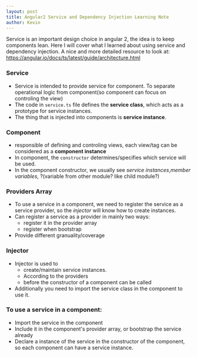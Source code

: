```yaml
---
layout: post
title: Angular2 Service and Dependency Injection Learning Note
author: Kevin
---
```



Service is an important design choice in angular 2, the idea is to keep components lean. Here I will cover what I learned about using service and dependency injection. A nice and more detailed resource to look at: https://angular.io/docs/ts/latest/guide/architecture.html 

### Service
* Service is intended to provide service for component. To separate operational logic from component(so component can focus on controling the view)
* The code in `service.ts` file defines the **service class**, which acts as a prototype for service instances.
* The thing that is injected into components is **service instance**.

### Component
* responsible of defining and controling views, each view/tag can be considered as a **component instance**
* In component, the `constructor` determines/specifies which service will be used. 
* In the component constructor, we usually see *service instances*,*member variables*, ?(variable from other module? like child module?)

### Providers Array
* To use a service in a component, we need to register the service as a service provider, so the *injector* will know how to create instances. 
* Can register a service as a provider in mainly two ways:
    - register it in the provider array
    - register when bootstrap
* Provide different granuality/coverage

### Injector
* Injector is used to 
    - create/maintain service instances.
    - According to the providers
    - before the constructor of a component can be called
* Additionally you need to import the service class in the component to use it.

### To use a service in a component:
* Import the service in the component
* Include it in the component's provider array, or bootstrap the service already
* Declare a instance of the service in the constructor of the component, so each component can have a service instance.


